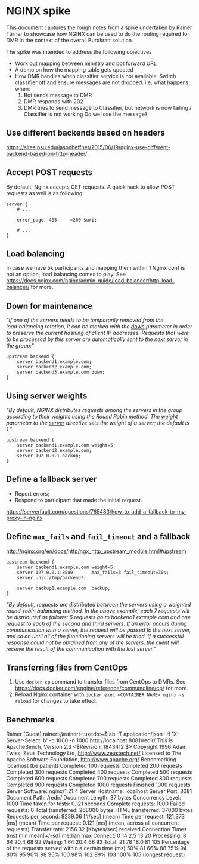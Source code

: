 # NGINX spike

This document captures the rough notes from a spike undertaken by Rainer Türner to showcase how NGINX can be used to do the routing required for DMR in the context of the overall Burokratt solution.

The spike was intended to address the following objectives

-  Work out mapping between ministry and bot forward URL
-  A demo on how the mapping table gets updated
- How DMR handles when classifier service is not available. Switch classifier off and ensure messages are not dropped. i.e, what happens when:
  1. Bot sends message to DMR
  2. DMR responds with 202
  3. DMR tries to send message to Classifier, but network is now failing / Classifier is not working
     Do we lose the message?

## Use different backends based on headers

https://sites.psu.edu/jasonheffner/2015/06/19/nginx-use-different-backend-based-on-http-header/

## Accept POST requests

By default, Nginx accepts GET requests. A quick hack to allow POST requests as well is as following:

```
server {
    # ...

    error_page  405     =200 $uri;

    # ...
}
```

## Load balancing

In case we have 5k participants and mapping them within 1 Nginx conf is not an option, load balancing comes to play. See https://docs.nginx.com/nginx/admin-guide/load-balancer/http-load-balancer/ for more.

## Down for maintenance

*"If one of the servers needs to be temporarily removed from the load‑balancing rotation, it can be marked with the [down](https://nginx.org/en/docs/http/ngx_http_upstream_module.html#down) parameter in order to preserve the current hashing of client IP addresses. Requests that were to be processed by this server are automatically sent to the next server in the group:"*

```
upstream backend {
    server backend1.example.com;
    server backend2.example.com;
    server backend3.example.com down;
}
```

## Using server weights

*"By default, NGINX distributes requests among the servers in the group according to their weights using the Round Robin method. The [weight](https://nginx.org/en/docs/http/ngx_http_upstream_module.html#weight) parameter to the [server](https://nginx.org/en/docs/http/ngx_http_upstream_module.html#server) directive sets the weight of a server; the default is 1."*

```
upstream backend {
    server backend1.example.com weight=5;
    server backend2.example.com;
    server 192.0.0.1 backup;
}
```

## Define a fallback server

- Report errors;
- Respond to participant that made the initial request.

https://serverfault.com/questions/765483/how-to-add-a-fallback-to-my-proxy-in-nginx

## Define `max_fails` and `fail_timeout` and a fallback

http://nginx.org/en/docs/http/ngx_http_upstream_module.html#upstream

```
upstream backend {
    server backend1.example.com weight=5;
    server 127.0.0.1:8080       max_fails=3 fail_timeout=30s;
    server unix:/tmp/backend3;

    server backup1.example.com  backup;
}
```

*"By default, requests are distributed between the servers using a weighted round-robin balancing method. In the above example, each 7 requests will be distributed as follows: 5 requests go to backend1.example.com and one request to each of the second and third servers. If an error occurs during communication with a server, the request will be passed to the next server, and so on until all of the functioning servers will be tried. If a successful response could not be obtained from any of the servers, the client will receive the result of the communication with the last server."*

## Transferring files from CentOps

1. Use `docker cp` command to transfer files from CentOps to DMRs. See https://docs.docker.com/engine/reference/commandline/cp/ for more.
2. Reload Nginx container with `docker exec <CONTAINER NAME> nginx -s reload` for changes to take effect.

## Benchmarks

Rainer (Guest) rainert@rainert-tuxedo:~$ ab -T application/json -H 'X-Server-Select: b' -c 1000 -n 1000 http://localhost:8081/redir/
 This is ApacheBench, Version 2.3 <$Revision: 1843412 $>
 Copyright 1996 Adam Twiss, Zeus Technology Ltd, http://www.zeustech.net/
 Licensed to The Apache Software Foundation, http://www.apache.org/ Benchmarking localhost (be patient)
 Completed 100 requests
 Completed 200 requests
 Completed 300 requests
 Completed 400 requests
 Completed 500 requests
 Completed 600 requests
 Completed 700 requests
 Completed 800 requests
 Completed 900 requests
 Completed 1000 requests
 Finished 1000 requests 
 Server Software:     nginx/1.21.4
 Server Hostname:     localhost
 Server Port:       8081 Document Path:      /redir/
 Document Length:     37 bytes Concurrency Level:    1000
 Time taken for tests:  0.121 seconds
 Complete requests:    1000
 Failed requests:     0
 Total transferred:    268000 bytes
 HTML transferred:    37000 bytes
 Requests per second:   8239.06 [#/sec] (mean)
 Time per request:    121.373 [ms] (mean)
 Time per request:    0.121 [ms] (mean, across all concurrent requests)
 Transfer rate:      2156.32 [Kbytes/sec] received Connection Times (ms)
        min  mean[+/-sd] median  max
 Connect:     0  14  2.5   13    20
 Processing:   8  64  20.4   68    92
 Waiting:     1  64  20.4   68    92
 Total:     21  78  18.0   81   105 Percentage of the requests served within a certain time (ms)
  50%   81
  66%   88
  75%   94
  80%   95
  90%   98
  95%   100
  98%   102
  99%   103
  100%   105 (longest request)